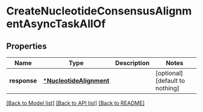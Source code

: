 # CreateNucleotideConsensusAlignmentAsyncTaskAllOf


## Properties
Name | Type | Description | Notes
------------ | ------------- | ------------- | -------------
**response** | [***NucleotideAlignment**](NucleotideAlignment.md) |  | [optional] [default to nothing]


[[Back to Model list]](../README.md#models) [[Back to API list]](../README.md#api-endpoints) [[Back to README]](../README.md)


